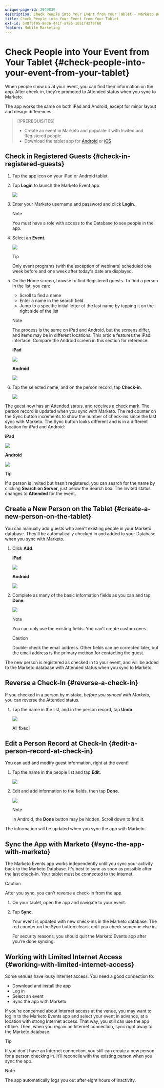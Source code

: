 ```yaml
---
unique-page-id: 2949839
description: Check People into Your Event from Your Tablet - Marketo Docs - Product Documentation
title: Check People into Your Event from Your Tablet
exl-id: b48f5f95-8e36-441f-a785-1651f42f9f60
feature: Mobile Marketing
---
```

# Check People into Your Event from Your Tablet {#check-people-into-your-event-from-your-tablet}

When people show up at your event, you can find their information on the app. After check-in, they're promoted to Attended status when you sync to Marketo.

The app works the same on both iPad and Android, except for minor layout and design differences.

>[!PREREQUISITES]
>
>* Create an event in Marketo and populate it with Invited and Registered people.
>* Download the tablet app for [Android](https://play.google.com/store/apps/details?id=com.marketo.eventcheckin&hl=en) or [iOS](https://itunes.apple.com/us/app/marketo-events/id522766637?mt=8)

## Check in Registered Guests {#check-in-registered-guests}

1. Tap the app icon on your iPad or Android tablet.

1. Tap **Login** to launch the Marketo Event app.

   ![](assets/1.jpg)

1. Enter your Marketo username and password and click **Login**.

   >[!NOTE]
   >
   >You must have a role with access to the Database to see people in the app.

1. Select an **Event**.

   ![](assets/2.jpg)

   >[!TIP]
   >
   >Only event programs (with the exception of webinars) scheduled one week before and one week after today's date are displayed.

1. On the Home screen, browse to find Registered guests. To find a person in the list, you can:

    * Scroll to find a name
    * Enter a name in the search field
    * Jump to a specific initial letter of the last name by tapping it on the right side of the list

   >[!NOTE]
   >
   >The process is the same on iPad and Android, but the screens differ, and items may be in different locations. This article features the iPad interface. Compare the Android screen in this section for reference.

   **iPad** 

   ![](assets/image2016-4-15-11-3a55-3a11.png)

   **Android**

   ![](assets/image2016-4-15-14-3a50-3a19.png)

1. Tap the selected name, and on the person record, tap **Check-in**.

   ![](assets/img-0068-35-hands.png)

The guest now has an Attended status, and receives a check mark. The person record is updated when you sync with Marketo. The red counter on the Sync button increments to show the number of check-ins since the last sync with Marketo. The Sync button looks different and is in a different location for iPad and Android:

**iPad**

![](assets/image2016-4-12-14-3a25-3a13.png)

**Android**

![](assets/image2016-4-15-14-3a58-3a6.png)

>[!TIP]
>
>If a person is invited but hasn't registered, you can search for the name by clicking **Search on Server**, just below the Search box. The Invited status changes to **Attended** for the event.

## Create a New Person on the Tablet {#create-a-new-person-on-the-tablet}

You can manually add guests who aren't existing people in your Marketo database. They'll be automatically checked in and added to your Database when you sync with Marketo.

1. Click **Add**.

   **iPad**

   ![](assets/image2016-4-15-11-3a58-3a51.png)

   **Android**

   ![](assets/image2016-4-15-15-3a2-3a38.png)

1. Complete as many of the basic information fields as you can and tap **Done**.

   ![](assets/image2016-4-15-11-3a33-3a59.png)

   >[!NOTE]
   >
   >You can only use the existing fields. You can't create custom ones.

   >[!CAUTION]
   >
   >Double-check the email address. Other fields can be corrected later, but the email address is the primary method for contacting the guest.

The new person is registered as checked in to your event, and will be added to the Marketo database with Attended status when you sync to Marketo.

## Reverse a Check-In {#reverse-a-check-in}

If you checked in a person by mistake, _before you synced with Marketo_, you can reverse the Attended status.

1. Tap the name in the list, and in the person record, tap **Undo**.

   ![](assets/image2016-4-15-11-3a38-3a31.png)

   All fixed!

## Edit a Person Record at Check-In {#edit-a-person-record-at-check-in}

You can add and modify guest information, right at the event!

1. Tap the name in the people list and tap **Edit**.

   ![](assets/image2016-4-15-11-3a43-3a46.png)

1. Edit and add information to the fields, then tap **Done**.

   ![](assets/image2016-4-15-11-3a50-3a18.png)

   >[!NOTE]
   >
   >In Android, the **Done** button may be hidden. Scroll down to find it.

The information will be updated when you sync the app with Marketo.

## Sync the App with Marketo {#sync-the-app-with-marketo}

The Marketo Events app works independently until you sync your activity back to the Marketo Database. It's best to sync as soon as possible after the last check-in. Your tablet must be connected to the Internet.

>[!CAUTION]
>
>After you sync, you can't reverse a check-in from the app.

1. On your tablet, open the app and navigate to your event.

1. Tap **Sync**.

   Your event is updated with new check-ins in the Marketo database. The red counter on the Sync button clears, until you check someone else in.

   For security reasons, you should quit the Marketo Events app after you're done syncing.

## Working with Limited Internet Access {#working-with-limited-internet-access}

Some venues have lousy Internet access. You need a good connection to:

* Download and install the app
* Log in
* Select an event
* Sync the app with Marketo

If you're concerned about Internet access at the venue, you may want to log in to the Marketo Events app and select your event in advance, at a location with strong Internet access. That way, you still can use the app offline. Then, when you regain an Internet connection, sync right away to the Marketo database.

>[!TIP]
>
>If you don't have an Internet connection, you still can create a new person for a person checking in. It'll reconcile with the existing person when you sync the app.

>[!NOTE]
>
>The app automatically logs you out after eight hours of inactivity.
